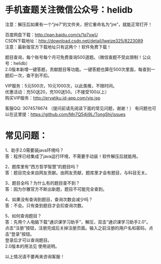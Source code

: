 手机查题关注微信公众号：helidb
=======
注意：解压后如果有一个“jre7”的文件夹，把它重命名为“jre”，就能正常打开！  

百度网盘下载：http://pan.baidu.com/s/1q7xwU  
CSDN下载地址：http://download.csdn.net/detail/lweize325/8223089  
注意：最新版官方下载地址只有这两个！软件免费下载！

题目查询，每个账号每个月可免费查询500道题。（微信查题不受此限制！公众号：helidb）  
2.0版本新增一键答题，贡献题目等功能。一键答题也算在500次里面，每查到一题扣一次，查不到不扣。

VIP服务：5元500次，10元1000次，以此类推，不限时间。  
优惠活动：充50送20，充100送50。（不接受100以上）  
购买VIP服务：http://eryatiku.jd-app.com/vip.jsp

客服QQ: 3074578674  （提问前请先阅读下面的常见问题，谢谢！）
有问题也可以在这里提：https://github.com/Mn7Q54ji9L/TongShi/issues  


常见问题：
=======
1、助手2.0需要装java环境吗？  
答：程序已经集成了java运行环境，不需要手动装！软件解压后就能用。  

2、题库里有“西方哲学智慧”的题目吗？  
答：题目完全来自网友贡献。由网友贡献，题库里才会有题目，与科目无关。  

3、题目全吗？为什么有的题目查不到？  
答：因为尔雅官方不断出新题，题目不可能完全查到。  

4、如果没有查询到题目，查询次数会减少吗？  
答：不会。只有查到题目才会扣查询次数。  

5、如何查询题目？  
答：先用个人电脑下载“通识课学习助手”，解压，双击“通识课学习助手2.0”。  
点击“注册”按钮，注册完成后关掉注册页面。输入之前注册的用户名和密码，点击“登录”按钮。  
登录后才可以查询题目。  
2.0版本的用法见 使用说明。


以上情况请不要再来咨询客服！
